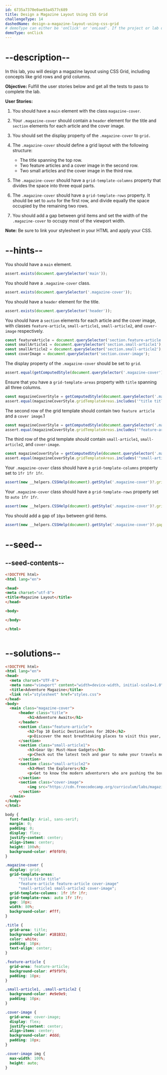 ```yaml
---
id: 6735a7370e0ae93a4577c689
title: Design a Magazine Layout Using CSS Grid
challengeType: 14
dashedName: design-a-magazine-layout-using-css-grid
# demoType can either be 'onClick' or 'onLoad'. If the project or lab doesn't have a preview, delete the property
demoType: onClick
---
```


# --description--
In this lab, you will design a magazine layout using CSS Grid, including concepts like grid rows and grid columns.

**Objective:** Fulfill the user stories below and get all the tests to pass to complete the lab. 

**User Stories:**

1. You should have a `main` element with the class `magazine-cover`.

2. Your `.magazine-cover` should contain a `header` element for the title and `section` elements for each article and the cover image.

3. You should set the display property of the `.magazine-cover` to `grid.`

4. The `.magazine-cover` should define a grid layout with the following structure:

   - The title spanning the top row.
   - Two feature articles and a cover image in the second row.
   - Two small articles and the cover image in the third row.

5. The `.magazine-cover` should have a `grid-template-columns` property that divides the space into three equal parts.

6. The `.magazine-cover` should have a `grid-template-rows` property. It should be set to `auto` for the first row, and divide equally the space occupied by the remaining two rows.

7. You should add a gap between grid items and set the width of the `.magazine-cover` to occupy most of the viewport width.

**Note:** Be sure to link your stylesheet in your HTML and apply your CSS.

# --hints--

You should have a `main` element.

```js
assert.exists(document.querySelector('main'));
```

You should have a `.magazine-cover` class.

```js
assert.exists(document.querySelector('.magazine-cover'));
```

You should have a `header` element for the title.

```js
assert.exists(document.querySelector('header'));
```

You should have a `section` elements for each article and the cover image, with classes `feature-article`, `small-article1`, `small-article2`, and `cover-image` respectively.

```js
const featureArticle = document.querySelector('section.feature-article');
const smallArticle1 = document.querySelector('section.small-article1');
const smallArticle2 = document.querySelector('section.small-article2');
const coverImage = document.querySelector('section.cover-image');
```

The display property of the `.magazine-cover` should be set to `grid`.

```js
assert.equal(getComputedStyle(document.querySelector('.magazine-cover')).display, 'grid');
```

Ensure that you have a `grid-template-areas` property with `title` spanning all three columns.

```js
const magazineCoverStyle = getComputedStyle(document.querySelector('.magazine-cover'));
assert.equal(magazineCoverStyle.gridTemplateAreas.includes('"title title title"'), true);
```

The second row of the grid template should contain two `feature article` and a `cover image`.1

```js
const magazineCoverStyle = getComputedStyle(document.querySelector('.magazine-cover'));
assert.equal(magazineCoverStyle.gridTemplateAreas.includes('"feature-article feature-article cover-image"'), true);
```

The third row of the grid template should contain `small-article1`, `small-article2`, and `cover-image`.

```js
const magazineCoverStyle = getComputedStyle(document.querySelector('.magazine-cover'));
assert.equal(magazineCoverStyle.gridTemplateAreas.includes('"small-article1 small-article2 cover-image"'), true);
```

Your `.magazine-cover` class should have a `grid-template-columns` property set to `1fr 1fr 1fr`.

```js
assert(new __helpers.CSSHelp(document).getStyle('.magazine-cover')?.gridTemplateColumns === '1fr 1fr 1fr');
```

Your `.magazine-cover` class should have a `grid-template-rows` property set to `auto 1fr 1fr`.

```js
assert(new __helpers.CSSHelp(document).getStyle('.magazine-cover')?.gridTemplateRows === 'auto 1fr 1fr');
```

You should add a gap of `10px` between grid items.

```js
assert(new __helpers.CSSHelp(document).getStyle('.magazine-cover')?.gap === '10px');
```

# --seed--

## --seed-contents--

```html
<!DOCTYPE html>
<html lang="en">

<head>
<meta charset="utf-8">
<title>Magazine Layout</title>
</head>

<body>

</body>

</html>
```

```css

```

# --solutions--

```html
<!DOCTYPE html>
<html lang="en">
<head>
  <meta charset="UTF-8">
  <meta name="viewport" content="width=device-width, initial-scale=1.0">
  <title>Adventure Magazine</title>
  <link rel="stylesheet" href="styles.css">
</head>
<body>
  <main class="magazine-cover">
      <header class="title">
          <h1>Adventure Awaits</h1>
      </header>
      <section class="feature-article">
          <h2>Top 10 Exotic Destinations for 2024</h2>
          <p>Discover the most breathtaking places to visit this year, from hidden beaches to mountain retreats. Our guide takes you through the best spots for your next adventure.</p>
      </section>
      <section class="small-article1">
          <h3>Gear Up: Must-Have Gadgets</h3>
          <p>Check out the latest tech and gear to make your travels more exciting and comfortable.</p>
      </section>
      <section class="small-article2">
          <h3>Meet the Explorers</h3>
          <p>Get to know the modern adventurers who are pushing the boundaries of exploration.</p>
      </section>
      <section class="cover-image">
          <img src="https://cdn.freecodecamp.org/curriculum/labs/magazine-cover.png" alt="Adventure Cover Image">
      </section>
  </main>
</body>
</html>
```

```css
body {
  font-family: Arial, sans-serif;
  margin: 0;
  padding: 0;
  display: flex;
  justify-content: center;
  align-items: center;
  height: 100vh;
  background-color: #f0f0f0;
}

.magazine-cover {
  display: grid;
  grid-template-areas: 
      "title title title"
      "feature-article feature-article cover-image"
      "small-article1 small-article2 cover-image";
  grid-template-columns: 1fr 1fr 1fr;
  grid-template-rows: auto 1fr 1fr;
  gap: 10px;
  width: 80%;
  background-color: #fff;
}

.title {
  grid-area: title;
  background-color: #1B1B32;
  color: white;
  padding: 10px;
  text-align: center;
}

.feature-article {
  grid-area: feature-article;
  background-color: #f9f9f9;
  padding: 10px;
}

.small-article1, .small-article2 {
  background-color: #e9e9e9;
  padding: 10px;
}

.cover-image {
  grid-area: cover-image;
  display: flex;
  justify-content: center;
  align-items: center;
  background-color: #ddd;
  padding: 10px;
}

.cover-image img {
  max-width: 100%;
  height: auto;
} 
```
